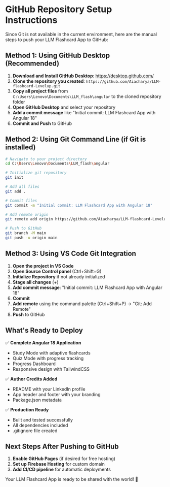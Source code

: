 # GitHub Repository Setup Instructions

Since Git is not available in the current environment, here are the manual steps to push your LLM Flashcard App to GitHub:

## Method 1: Using GitHub Desktop (Recommended)

1. **Download and Install GitHub Desktop**: https://desktop.github.com/
2. **Clone the repository you created**: `https://github.com/Aiacharya/LLM-flashcard-Levelup.git`
3. **Copy all project files** from `C:\Users\Lenovo\Documents\LLM_flash\angular` to the cloned repository folder
4. **Open GitHub Desktop** and select your repository
5. **Add a commit message** like "Initial commit: LLM Flashcard App with Angular 18"
6. **Commit and Push** to GitHub

## Method 2: Using Git Command Line (if Git is installed)

```bash
# Navigate to your project directory
cd C:\Users\Lenovo\Documents\LLM_flash\angular

# Initialize git repository
git init

# Add all files
git add .

# Commit files
git commit -m "Initial commit: LLM Flashcard App with Angular 18"

# Add remote origin
git remote add origin https://github.com/Aiacharya/LLM-flashcard-Levelup.git

# Push to GitHub
git branch -M main
git push -u origin main
```

## Method 3: Using VS Code Git Integration

1. **Open the project in VS Code**
2. **Open Source Control panel** (Ctrl+Shift+G)
3. **Initialize Repository** if not already initialized
4. **Stage all changes** (+)
5. **Add commit message**: "Initial commit: LLM Flashcard App with Angular 18"
6. **Commit** 
7. **Add remote** using the command palette (Ctrl+Shift+P) → "Git: Add Remote"
8. **Push** to GitHub

## What's Ready to Deploy

✅ **Complete Angular 18 Application**
- Study Mode with adaptive flashcards
- Quiz Mode with progress tracking
- Progress Dashboard
- Responsive design with TailwindCSS

✅ **Author Credits Added**
- README with your LinkedIn profile
- App header and footer with your branding
- Package.json metadata

✅ **Production Ready**
- Built and tested successfully
- All dependencies included
- .gitignore file created

## Next Steps After Pushing to GitHub

1. **Enable GitHub Pages** (if desired for free hosting)
2. **Set up Firebase Hosting** for custom domain
3. **Add CI/CD pipeline** for automatic deployments

Your LLM Flashcard App is ready to be shared with the world! 🚀

